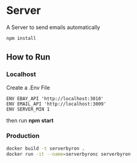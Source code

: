 # Server

A Server to send emails automatically

```sh
npm install
```

## How to Run

### Localhost

Create a .Env File

```docker
ENV EBAY_API 'http://localhost:3010'
ENV EMAIL_API 'http://localhost:3009'
ENV SERVER_MIN 1
```

then run **npm start**

### Production

```sh
docker build -t serverbyron .
docker run -it --name=serverbyronc serverbyron
```
